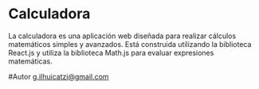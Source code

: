 # Calculadora 

La calculadora es una aplicación web diseñada para realizar cálculos matemáticos simples y avanzados. Está construida utilizando la biblioteca React.js y utiliza la biblioteca Math.js para evaluar expresiones matemáticas.

#Autor
g.ilhuicatzi@gmail.com